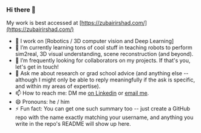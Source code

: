 ### Hi there 👋

My work is best accessed at [https://zubairirshad.com/](https://zubairirshad.com/)

- 🔭 I work on [Robotics / 3D computer vision and Deep Learning]
- 🌱 I’m currently learning tons of cool stuff in teaching robots to perform sim2real, 3D visual understanding, scene reconstruction (and beyond).
- 👯 I’m frequently looking for collaborators on my projects. If that's you, let's get in touch!
- 💬 Ask me about research or grad school advice (and anything else -- although I might only be able to reply meaningfully if the ask is specific, and within my areas of expertise).
- 📫 How to reach me: DM me [on Linkedin](https://www.linkedin.com/in/zubair-irshad/) or [email me](mirshad7@gatech.edu).
- 😄 Pronouns: he / him
- ⚡ Fun fact: You can get one such summary too -- just create a GitHub repo with the name exactly matching your username, and anything you write in the repo's README will show up here.

